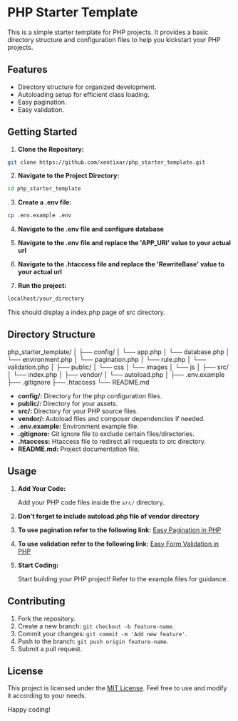# PHP Starter Template

This is a simple starter template for PHP projects. It provides a basic directory structure and configuration files to help you kickstart your PHP projects.

## Features

- Directory structure for organized development.
- Autoloading setup for efficient class loading.
- Easy pagination.
- Easy validation.

## Getting Started

1. **Clone the Repository:**

```bash
git clone https://github.com/xentixar/php_starter_template.git
```

2. **Navigate to the Project Directory:**

```bash
cd php_starter_template
```

3. **Create a .env file:**
```bash
cp .env.example .env
```

4. **Navigate to the .env file and configure database**

5. **Navigate to the .env file and replace the 'APP_URI' value to your actual url**

6. **Navigate to the .htaccess file and replace the 'RewriteBase' value to your actual url**

7. **Run the project:**

```bash
localhost/your_directory
```

This should display a index.php page of src directory.

## Directory Structure

php_starter_template/
│
├── config/
│   └── app.php
│   └── database.php
│   └── environment.php
│   └── pagination.php
│   └── rule.php
│   └── validation.php
│
├── public/
│   └── css
│   └── images
│   └── js
│
├── src/
│   └── index.php
│
├── vendor/
│   └── autoload.php
│
├── .env.example
├── .gitignore
├── .htaccess
└── README.md


- **config/:** Directory for the php configuration files.
- **public/:** Directory for your assets.
- **src/:** Directory for your PHP source files.
- **vendor/:** Autoload files and composer dependencies if needed.
- **.env.example:** Environment example file.
- **.gitignore:** Git ignore file to exclude certain files/directories.
- **.htaccess:** Htaccess file to redirect all requests to src directory.
- **README.md:** Project documentation file.

## Usage

1. **Add Your Code:**

    Add your PHP code files inside the `src/` directory.

2. **Don't forget to include autoload.php file of vendor directory**

3. **To use pagination refer to the following link:**
    [Easy Pagination in PHP](https://github.com/xentixar/easy_pagination_in_php)

4. **To use validation refer to the following link:**
    [Easy Form Validation in PHP](https://github.com/xentixar/easy_php_form_validation)

5. **Start Coding:**

    Start building your PHP project! Refer to the example files for guidance.

## Contributing

1. Fork the repository.
2. Create a new branch: `git checkout -b feature-name`.
3. Commit your changes: `git commit -m 'Add new feature'`.
4. Push to the branch: `git push origin feature-name`.
5. Submit a pull request.

## License

This project is licensed under the [MIT License](LICENSE). Feel free to use and modify it according to your needs.

Happy coding!
